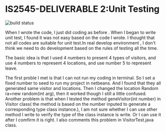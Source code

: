 # IS2545-DELIVERABLE 2:Unit Testing
![build status](https://travis-ci.org/NamkiuZhang/CitySim9002.svg?branch=master)

When  I wrote the code, I just did coding as before . When I began to write unit test, I found it was not easy based on the code I wrote. I thought that not all codes are suitable for unit test.In real develop environment , I  don't think we need to do development based on the rules of testing all the time.

The basic idea is that  I used 4 numbers to present 4 types of visitors, and use  4 numbers to represent 4 locations, and use number 5 to  represent  leave.

The first proble I met is that  I can not run my coding in  terminal. So  I  set a  fixed  number to seed to run  my  project  in netbeans. And I  found that  they all generated  same visitor and locations. Then I changed the location Random ra=new  random(int arg), then it worked though I still a little confused.
Another problem  is that when I  tested the method geneVisitor(int number) in Visitor class( the  method is based on the number inputed to generate a corresponding type  class instance.),  I am not sure whether I  can use  other method  I  write to  verify  the  type of the  class instance is write. Or I can use it after I  comfirm  it  is right. I also  comments this problem in  VisitorTest.java class.








